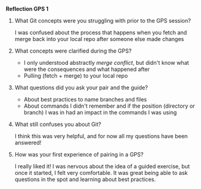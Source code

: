 **Reflection GPS 1**

1. What Git concepts were you struggling with prior to the GPS session?
    
    I was confused about the process that happens when you fetch and merge back into your local repo after someone else made changes

2. What concepts were clarified during the GPS?
    - I only understood abstractly *merge conflict*, but didn't know what were the consequences and what happened after
    - Pulling (fetch + merge) to your local repo
 
3. What questions did you ask your pair and the guide?
    - About best practices to name branches and files
    - About commands I didn't remember and if the position (directory or branch) I was in had an impact in the commands I was using
 
4. What still confuses you about Git?
    
    I think this was very helpful, and for now all my questions have been answered!
    
5. How was your first experience of pairing in a GPS?

    I really liked it! I was nervous about the idea of a guided exercise, but once it started, I felt very comfortable. It was great being able to ask questions in the spot and learning about best practices.